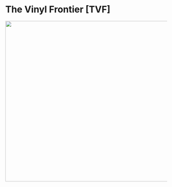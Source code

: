 # The Vinyl Frontier [TVF]
<p align="center">
  <img width="660" height="500" src="https://i.ibb.co/bJf6vst/The-Vinyl-Frontier-3.png">
</p>

